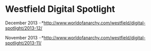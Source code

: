 Westfield Digital Spotlight
===========================
December 2013
⋅⋅*http://www.worldofanarchy.com/westfield/digital-spotlight/2013-12/

November 2013
⋅⋅*http://www.worldofanarchy.com/westfield/digital-spotlight/2013-11/